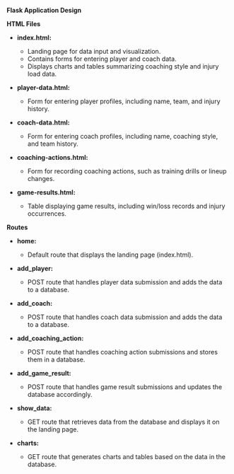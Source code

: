 **Flask Application Design**

**HTML Files**

* **index.html:**
    - Landing page for data input and visualization.
    - Contains forms for entering player and coach data.
    - Displays charts and tables summarizing coaching style and injury load data.

* **player-data.html:**
    - Form for entering player profiles, including name, team, and injury history.

* **coach-data.html:**
    - Form for entering coach profiles, including name, coaching style, and team history.

* **coaching-actions.html:**
    - Form for recording coaching actions, such as training drills or lineup changes.

* **game-results.html:**
    - Table displaying game results, including win/loss records and injury occurrences.

**Routes**

* **home:**
    - Default route that displays the landing page (index.html).

* **add_player:**
    - POST route that handles player data submission and adds the data to a database.

* **add_coach:**
    - POST route that handles coach data submission and adds the data to a database.

* **add_coaching_action:**
    - POST route that handles coaching action submissions and stores them in a database.

* **add_game_result:**
    - POST route that handles game result submissions and updates the database accordingly.

* **show_data:**
    - GET route that retrieves data from the database and displays it on the landing page.

* **charts:**
    - GET route that generates charts and tables based on the data in the database.